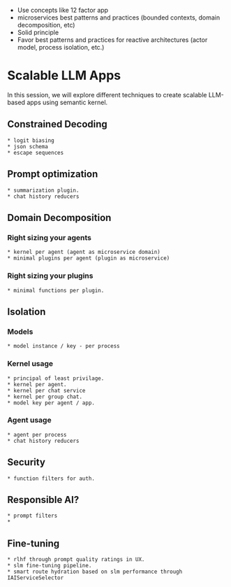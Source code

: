 * Use concepts like 12 factor app
* microservices best patterns and practices (bounded contexts, domain decomposition, etc)
* Solid principle
* Favor best patterns and practices for reactive architectures (actor model, process isolation, etc.)

# Scalable LLM Apps
In this session, we will explore different techniques to create scalable LLM-based apps using semantic kernel.

## Constrained Decoding
    * logit biasing
    * json schema
    * escape sequences

## Prompt optimization
    * summarization plugin.
    * chat history reducers

## Domain Decomposition

### Right sizing your agents
    * kernel per agent (agent as microservice domain)
    * minimal plugins per agent (plugin as microservice)

### Right sizing your plugins
    * minimal functions per plugin.

## Isolation

### Models
    * model instance / key - per process

### Kernel usage
    * principal of least privilage.
    * kernel per agent.
    * kernel per chat service
    * kernel per group chat.
    * model key per agent / app.

### Agent usage
    * agent per process
    * chat history reducers

## Security
    * function filters for auth.

## Responsible AI?
    * prompt filters
    *

## Fine-tuning
    * rlhf through prompt quality ratings in UX.
    * slm fine-tuning pipeline.
    * smart route hydration based on slm performance through IAIServiceSelector

